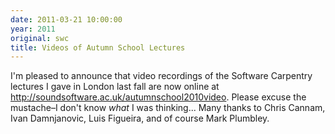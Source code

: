 ```yaml
---
date: 2011-03-21 10:00:00
year: 2011
original: swc
title: Videos of Autumn School Lectures
---
```

<p>I'm pleased to announce that video recordings of the Software Carpentry lectures I gave in London last fall are now online at <a href="http://soundsoftware.ac.uk/autumnschool2010video">http://soundsoftware.ac.uk/autumnschool2010video</a>. Please excuse the mustache–I don't know <em>what</em> I was thinking... Many thanks to Chris Cannam, Ivan Damnjanovic, Luis Figueira, and of course Mark Plumbley.</p>
